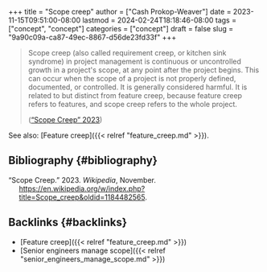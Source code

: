 +++
title = "Scope creep"
author = ["Cash Prokop-Weaver"]
date = 2023-11-15T09:51:00-08:00
lastmod = 2024-02-24T18:18:46-08:00
tags = ["concept", "concept"]
categories = ["concept"]
draft = false
slug = "9a90c09a-ca87-49ec-8867-d56de23fd33f"
+++

> Scope creep (also called requirement creep, or kitchen sink syndrome) in project management is continuous or uncontrolled growth in a project's scope, at any point after the project begins. This can occur when the scope of a project is not properly defined, documented, or controlled. It is generally considered harmful. It is related to but distinct from feature creep, because feature creep refers to features, and scope creep refers to the whole project.
>
> (<a href="#citeproc_bib_item_1">“Scope Creep” 2023</a>)

See also: [Feature creep]({{< relref "feature_creep.md" >}}).


## Bibliography {#bibliography}

<style>.csl-entry{text-indent: -1.5em; margin-left: 1.5em;}</style><div class="csl-bib-body">
  <div class="csl-entry"><a id="citeproc_bib_item_1"></a>“Scope Creep.” 2023. <i>Wikipedia</i>, November. <a href="https://en.wikipedia.org/w/index.php?title=Scope_creep&oldid=1184482565">https://en.wikipedia.org/w/index.php?title=Scope_creep&#38;oldid=1184482565</a>.</div>
</div>


## Backlinks {#backlinks}

-   [Feature creep]({{< relref "feature_creep.md" >}})
-   [Senior engineers manage scope]({{< relref "senior_engineers_manage_scope.md" >}})
